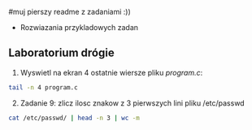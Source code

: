 #muj pierszy readme z zadaniami :))
* Rozwiazania przykladowych zadan
## Laboratorium drógie

1. Wyswietl na ekran 4 ostatnie wiersze pliku *program.c*:


````sh
tail -n 4 program.c

````

2. Zadanie 9: zlicz ilosc znakow z 3 pierwszych lini pliku /etc/passwd


```sh
cat /etc/passwd/ | head -n 3 | wc -m
```



